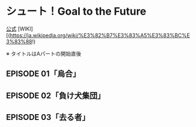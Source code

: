 # シュート！Goal to the Future

[公式](https://shoot-anime.com/) 
[WIKI][(https://ja.wikipedia.org/wiki/%E3%82%B7%E3%83%A5%E3%83%BC%E3%83%88!)

※ タイトルはAパートの開始直後

## EPISODE 01「烏合」

## EPISODE 02「負け犬集団」

## EPISODE 03「去る者」

